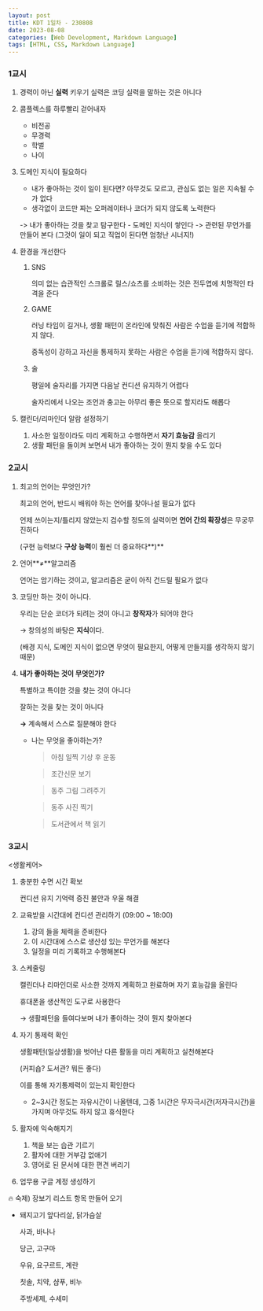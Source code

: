 ```yaml
---
layout: post
title: KDT 1일차 - 230808
date: 2023-08-08
categories: [Web Development, Markdown Language]
tags: [HTML, CSS, Markdown Language]
---
```


### 1교시

1. 경력이 아닌 **실력** 키우기
    실력은 코딩 실력을 말하는 것은 아니다  
2. 콤플렉스를 하루빨리 걷어내자
    - 비전공
    - 무경력
    - 학벌
    - 나이
3. 도메인 지식이 필요하다
    - 내가 좋아하는 것이 일이 된다면?
    아무것도 모르고, 관심도 없는 일은 지속될 수가 없다
    - 생각없이 코드만 짜는 오퍼레이터나 코더가 되지 않도록 노력한다
    
    -> 내가 좋아하는 것을 찾고 탐구한다 - 도메인 지식이 쌓인다
    -> 관련된 무언가를 만들어 본다
    (그것이 일이 되고 직업이 된다면 엄청난 시너지!)
    
4. 환경을 개선한다
    1. SNS
        
        의미 없는 습관적인 스크롤로 릴스/쇼츠를 소비하는 것은 전두엽에 치명적인 타격을 준다
        
    2. GAME
        
        러닝 타임이 길거나, 생활 패턴이 온라인에 맞춰진 사람은 수업을 듣기에 적합하지 않다.
        
        중독성이 강하고 자신을 통제하지 못하는 사람은 수업을 듣기에 적합하지 않다.
        
    3. 술
        
        평일에 술자리를 가지면 다음날 컨디션 유지하기 어렵다
        
        술자리에서 나오는 조언과 충고는 아무리 좋은 뜻으로 할지라도 해롭다
        
5. 캘린더/리마인더 알람 설정하기
    1. 사소한 일정이라도 미리 계획하고 수행하면서 **자기 효능감** 올리기
    2. 생활 패턴을 돌이켜 보면서 내가 좋아하는 것이 뭔지 찾을 수도 있다

### 2교시

1. 최고의 언어는 무엇인가?
    
    최고의 언어, 반드시 배워야 하는 언어를 찾아나설 필요가 없다
    
    언제 쓰이는지/틀리지 않았는지 검수할 정도의 실력이면 **언어 간의 확장성**은 무궁무진하다
    
    (구현 능력보다 **구상 능력**이 훨씬 더 중요하다**)**
    
2. 언어**≠**알고리즘
    
    언어는 암기하는 것이고, 알고리즘은 굳이 아직 건드릴 필요가 없다
    
3. 코딩만 하는 것이 아니다.
    
    우리는 단순 코더가 되려는 것이 아니고 **창작자**가 되어야 한다
    
    → 창의성의 바탕은 **지식**이다.
    
    (배경 지식, 도메인 지식이 없으면 무엇이 필요한지, 어떻게 만들지를 생각하지 않기 때문)
    
4. **내가 좋아하는 것이 무엇인가?**
    
    특별하고 특이한 것을 찾는 것이 아니다
    
    잘하는 것을 찾는 것이 아니다
    
    **→** 계속해서 스스로 질문해야 한다
    
    - 나는 무엇을 좋아하는가?
        
        > 아침 일찍 기상 후 운동
        > 
        
        > 조간신문 보기
        > 
        
        > 동주 그림 그려주기
        > 
        
        > 동주 사진 찍기
        > 
        
        > 도서관에서 책 읽기
        > 
    

### 3교시

<생활케어>

1. 충분한 수면 시간 확보
    
    컨디션 유지
    기억력 증진
    불안과 우울 해결
    
2. 교육받을 시간대에 컨디션 관리하기 (09:00 ~ 18:00)
    1. 강의 들을 체력을 준비한다
    2. 이 시간대에 스스로 생산성 있는 무언가를 해본다
    3. 일정을 미리 기록하고 수행해본다
3. 스케줄링
    
    캘린더나 리마인더로 사소한 것까지 계획하고 완료하며 자기 효능감을 올린다
    
    휴대폰을 생산적인 도구로 사용한다
    
    → 생활패턴을 들여다보며 내가 좋아하는 것이 뭔지 찾아본다
4. 자기 통제력 확인
    
    생활패턴(일상생활)을 벗어난 다른 활동을 미리 계획하고 실천해본다
    
    (커피숍? 도서관? 뭐든 좋다)
    
    이를 통해 자기통제력이 있는지 확인한다
    
    - 2~3시간 정도는 자유시간이 나올텐데, 그중 1시간은 무자극시간(저자극시간)을 가지며 아무것도 하지 않고 휴식한다
5. 활자에 익숙해지기
    1. 책을 보는 습관 기르기
    2. 활자에 대한 거부감 없애기
    3. 영어로 된 문서에 대한 편견 버리기
6. 업무용 구글 계정 생성하기

<aside>
🔥 숙제) 장보기 리스트 항목 만들어 오기

</aside>

- 돼지고기 앞다리살, 닭가슴살
    
    사과, 바나나
    
    당근, 고구마
    
    우유, 요구르트, 계란
    
    칫솔, 치약, 샴푸, 비누
    
    주방세제, 수세미
